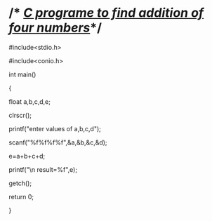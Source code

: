 #                       /* <u>*C programe to find addition of four numbers*</u>*/

#include<stdio.h>

#include<conio.h>

int main()

{

float a,b,c,d,e;

clrscr();

printf("enter values of a,b,c,d");

scanf("%f%f%f%f",&a,&b,&c,&d);

e=a+b+c+d;

printf("\n result=%f",e);

getch();

return 0;

}


